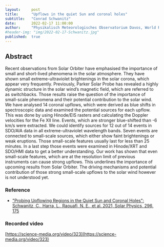 ```yaml
---
layout:     post
title:      "Upflows in the quiet Sun and coronal holes"
subtitle:   "Conrad Schwanitz"
date:       2022-02-17 11:00:00
author:     "Physikalisch Meteorologisches Observatorium Davos, World Radiation Center (PMOD/WRC), Switzerland"
#header-img: "img/2022-02-17-Schwanitz.jpg"
published:  true
---
```


## Abstract
Recent observations from Solar Orbiter have emphasised the importance of small and short-lived phenomena in the solar atmosphere. They have shown small extreme-ultraviolet brightenings in the solar corona, which appear very frequently. Previously, Parker Solar Probe has revealed a highly dynamic structure in the solar wind’s magnetic field, which are referred to as switchbacks. Those results raise the question of the importance of small-scale phenomena and their potential contribution to the solar wind.
We have analysed 14 coronal upflows, which were derived as blue shifts in spectroscopic data and examined the potential sources for each upflow. This was done by using Hinode/EIS rasters and calculating the Doppler velocities for the Fe XII line. Events, which are stronger blue-shifted than -6 km/s were extracted. We could identify sources for 12 out of 14 events in SDO/AIA data in all extreme-ultraviolet wavelength bands. Seven events are connected to small-scale sources, which either show faint brightenings or weak eruptions. Those small-scale features usually last for less than 25 minutes. In a last step those events were examined in Hinode/XRT and SDO/HMI data to get a better understanding.
Our work has shown that even small-scale features, which are at the resolution limit of previous instruments can cause strong upflows. This underlines the importance of upcoming results from Solar Orbiter. The driving mechanisms and potential contribution of those strong small-scale upflows to the solar wind however is not understood yet.

### Reference
* ["Probing Upflowing Regions in the Quiet Sun and Coronal Holes": Schwanitz, C., Harra, L., Raouafi, N. E., et al. 2021, Solar Physics, 296, 175](https://link.springer.com/article/10.1007/s11207-021-01915-0)

### Recorded video

[https://science-media.org/video/323](https://science-media.org/video/323)
